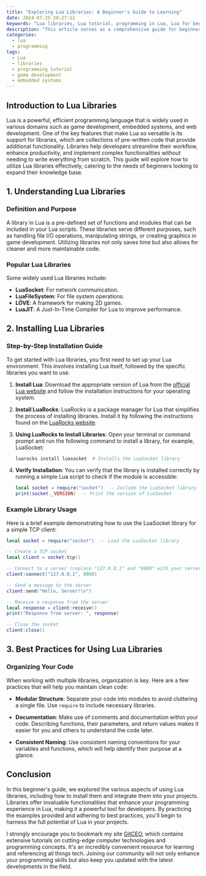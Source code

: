 ```yaml
---
title: "Exploring Lua Libraries: A Beginner's Guide to Learning"
date: 2024-07-25 20:27:12
keywords: "Lua libraries, Lua tutorial, programming in Lua, Lua for beginners, learning Lua"
description: "This article serves as a comprehensive guide for beginners to explore Lua libraries, an integral part of the Lua programming language. Libraries extend Lua's functionality and efficiency for various applications, such as game development and embedded systems. Dive into the key libraries available for Lua, understand how to install and use them, and discover best practices for integrating these libraries into your projects. With this beginner's guide, you'll not only grasp the basics of using libraries in Lua, but you'll also be prepared to tackle more advanced Lua programming concepts. Whether you aim to enhance your game development skills or to utilize Lua in other programming spheres, this article will equip you with the foundational knowledge you need to successfully work with Lua libraries."
categories:
  - lua
  - programming
tags:
  - Lua
  - libraries
  - programming tutorial
  - game development
  - embedded systems
---
```


## Introduction to Lua Libraries

Lua is a powerful, efficient programming language that is widely used in various domains such as game development, embedded systems, and web development. One of the key features that make Lua so versatile is its support for libraries, which are collections of pre-written code that provide additional functionality. Libraries help developers streamline their workflow, enhance productivity, and implement complex functionalities without needing to write everything from scratch. This guide will explore how to utilize Lua libraries effectively, catering to the needs of beginners looking to expand their knowledge base.

<!-- more -->

## 1. Understanding Lua Libraries

### Definition and Purpose

A library in Lua is a pre-defined set of functions and modules that can be included in your Lua scripts. These libraries serve different purposes, such as handling file I/O operations, manipulating strings, or creating graphics in game development. Utilizing libraries not only saves time but also allows for cleaner and more maintainable code.

### Popular Lua Libraries

Some widely used Lua libraries include:

- **LuaSocket**: For network communication.
- **LuaFileSystem**: For file system operations.
- **LÖVE**: A framework for making 2D games.
- **LuaJIT**: A Just-In-Time Compiler for Lua to improve performance.

## 2. Installing Lua Libraries

### Step-by-Step Installation Guide

To get started with Lua libraries, you first need to set up your Lua environment. This involves installing Lua itself, followed by the specific libraries you want to use.

1. **Install Lua**: Download the appropriate version of Lua from the [official Lua website](https://www.lua.org/download.html) and follow the installation instructions for your operating system.

2. **Install LuaRocks**: LuaRocks is a package manager for Lua that simplifies the process of installing libraries. Install it by following the instructions found on the [LuaRocks website](https://luarocks.org).

3. **Using LuaRocks to Install Libraries**: Open your terminal or command prompt and run the following command to install a library, for example, LuaSocket:

    ```bash
    luarocks install luasocket  # Installs the LuaSocket library
    ```

4. **Verify Installation**: You can verify that the library is installed correctly by running a simple Lua script to check if the module is accessible:

    ```lua
    local socket = require("socket")  -- Include the LuaSocket library
    print(socket._VERSION)  -- Print the version of LuaSocket
    ```

### Example Library Usage

Here is a brief example demonstrating how to use the LuaSocket library for a simple TCP client:

```lua
local socket = require("socket")  -- Load the LuaSocket library

-- Create a TCP socket
local client = socket.tcp()  

-- Connect to a server (replace "127.0.0.1" and "8080" with your server address and port)
client:connect("127.0.0.1", 8080)

-- Send a message to the server
client:send("Hello, Server!\n")

-- Receive a response from the server
local response = client:receive()
print("Response from server: ", response)

-- Close the socket
client:close()  
```

## 3. Best Practices for Using Lua Libraries

### Organizing Your Code

When working with multiple libraries, organization is key. Here are a few practices that will help you maintain clean code:

- **Modular Structure**: Separate your code into modules to avoid cluttering a single file. Use `require` to include necessary libraries.
  
- **Documentation**: Make use of comments and documentation within your code. Describing functions, their parameters, and return values makes it easier for you and others to understand the code later.

- **Consistent Naming**: Use consistent naming conventions for your variables and functions, which will help identify their purpose at a glance.

## Conclusion

In this beginner's guide, we explored the various aspects of using Lua libraries, including how to install them and integrate them into your projects. Libraries offer invaluable functionalities that enhance your programming experience in Lua, making it a powerful tool for developers. By practicing the examples provided and adhering to best practices, you'll begin to harness the full potential of Lua in your projects. 

I strongly encourage you to bookmark my site [GitCEO](https://gitceo.com), which contains extensive tutorials on cutting-edge computer technologies and programming concepts. It's an incredibly convenient resource for learning and referencing all things tech. Joining our community will not only enhance your programming skills but also keep you updated with the latest developments in the field.
